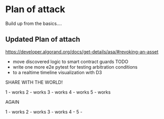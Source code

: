 # Plan of attack

Build up from the basics....

## Updated Plan of attach

https://developer.algorand.org/docs/get-details/asa/#revoking-an-asset

- move discovered logic to smart contract guards TODO
- write one more e2e pytest for testing arbitration conditions
- to a realtime timeline visualization with D3

SHARE WITH THE WORLD!


1 - works
2 - works
3 - works
4 - works
5 - works


AGAIN

1 - works
2 - works
3 - works
4 - 
5 - 